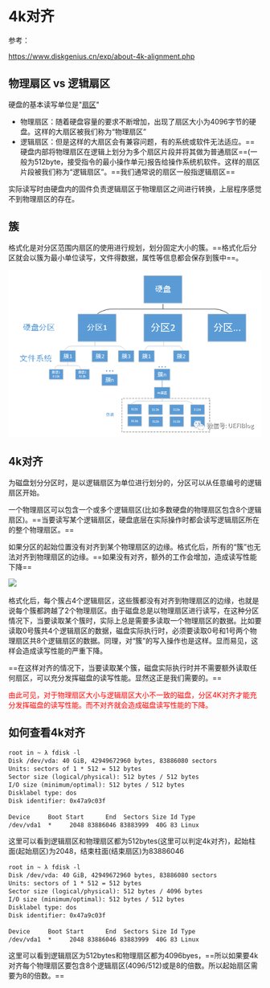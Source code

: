 # 4k对齐

参考：

https://www.diskgenius.cn/exp/about-4k-alignment.php

## 物理扇区 vs 逻辑扇区

硬盘的基本读写单位是"[扇区](../../../Hardware/文件系统)"

- 物理扇区：随着硬盘容量的要求不断增加，出现了扇区大小为4096字节的硬盘。这样的大扇区被我们称为“物理扇区”
- 逻辑扇区：但是这样的大扇区会有兼容问题，有的系统或软件无法适应。==硬盘内部将物理扇区在逻辑上划分为多个扇区片段并将其做为普通扇区==(一般为512byte，接受指令的最小操作单元)报告给操作系统机软件。这样的扇区片段被我们称为“逻辑扇区”。==我们通常说的扇区一般指逻辑扇区==

实际读写时由硬盘内的固件负责逻辑扇区于物理扇区之间进行转换，上层程序感觉不到物理扇区的存在。

## 簇

格式化是对分区范围内扇区的使用进行规划，划分固定大小的簇。==格式化后分区就会以簇为最小单位读写，文件得数据，属性等信息都会保存到簇中==。

<img src="...\..\..\..\imgs\_Hardware\v2-328652ba4b107448ba4703066fa10255_720w.png"/>

## 4k对齐

为磁盘划分分区时，是以逻辑扇区为单位进行划分的，分区可以从任意编号的逻辑扇区开始。

一个物理扇区可以包含一个或多个逻辑扇区(比如多数硬盘的物理扇区包含8个逻辑扇区)。==当要读写某个逻辑扇区，硬盘底层在实际操作时都会读写逻辑扇区所在的整个物理扇区。==

如果分区的起始位置没有对齐到某个物理扇区的边缘。格式化后，所有的“簇”也无法对齐到物理扇区的边缘。==如果没有对齐，额外的工作会增加，造成读写性能下降==

![](D:\asset\note\imgs\_Linux\Snipaste_2021-03-15_11-13-58.png)

格式化后，每个簇占4个逻辑扇区，这些簇都没有对齐到物理扇区的边缘，也就是说每个簇都跨越了2个物理扇区。由于磁盘总是以物理扇区进行读写，在这种分区情况下，当要读取某个簇时，实际上总是需要多读取一个物理扇区的数据。比如要读取0号簇共4个逻辑扇区的数据，磁盘实际执行时，必须要读取0号和1号两个物理扇区共8个逻辑扇区的数据。同理，对“簇”的写入操作也是这样。显而易见，这样会造成读写性能的严重下降。

==在这样对齐的情况下，当要读取某个簇，磁盘实际执行时并不需要额外读取任何扇区，可以充分发挥磁盘的读写性能。显然这正是我们需要的。==

<font color="red">由此可见，对于物理扇区大小与逻辑扇区大小不一致的磁盘，分区4K对齐才能充分发挥磁盘的读写性能。而不对齐就会造成磁盘读写性能的下降。</font>

## 如何查看4k对齐

```
root in ~ λ fdisk -l
Disk /dev/vda: 40 GiB, 42949672960 bytes, 83886080 sectors
Units: sectors of 1 * 512 = 512 bytes
Sector size (logical/physical): 512 bytes / 512 bytes
I/O size (minimum/optimal): 512 bytes / 512 bytes
Disklabel type: dos
Disk identifier: 0x47a9c03f

Device     Boot Start      End  Sectors Size Id Type
/dev/vda1  *     2048 83886046 83883999  40G 83 Linux
```

这里可以看到逻辑扇区和物理扇区都为512bytes(这里可以判定4k对齐)，起始柱面(起始扇区)为2048，结束柱面(结束扇区)为83886046

```
root in ~ λ fdisk -l
Disk /dev/vda: 40 GiB, 42949672960 bytes, 83886080 sectors
Units: sectors of 1 * 512 = 512 bytes
Sector size (logical/physical): 512 bytes / 4096 bytes
I/O size (minimum/optimal): 512 bytes / 512 bytes
Disklabel type: dos
Disk identifier: 0x47a9c03f

Device     Boot Start      End  Sectors Size Id Type
/dev/vda1  *     2048 83886046 83883999  40G 83 Linux
```

这里可以看到逻辑扇区为512bytes和物理扇区都为4096byes，==所以如果要4k对齐每个物理扇区要包含8个逻辑扇区(4096/512)或是8的倍数。所以起始扇区需要为8的倍数。==